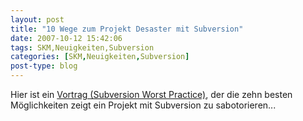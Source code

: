 ```yaml
---
layout: post
title: "10 Wege zum Projekt Desaster mit Subversion"
date: 2007-10-12 15:42:06
tags: SKM,Neuigkeiten,Subversion
categories: [SKM,Neuigkeiten,Subversion]
post-type: blog
---
```

Hier ist ein <a href="http://www.red-bean.com/fitz/presentations/2007-07-27-OSCON-svn-worst-practices.pdf"  title="Subversion Worst Practice">Vortrag (Subversion Worst Practice)</a>, der die zehn besten Möglichkeiten zeigt ein Projekt mit Subversion zu sabotorieren...
